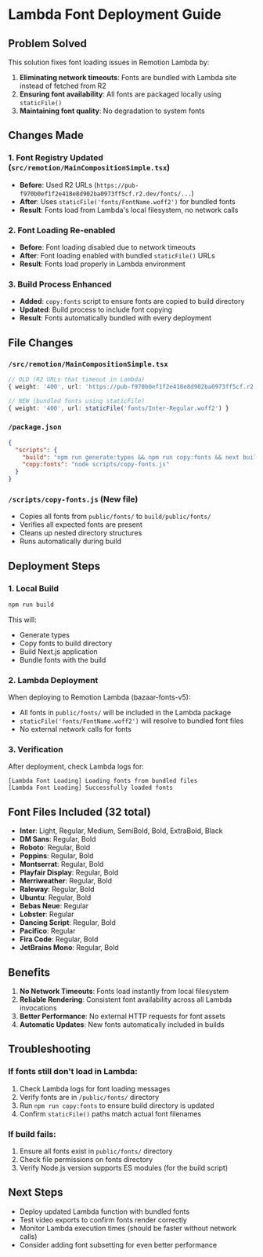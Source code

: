 # Lambda Font Deployment Guide

## Problem Solved
This solution fixes font loading issues in Remotion Lambda by:
1. **Eliminating network timeouts**: Fonts are bundled with Lambda site instead of fetched from R2
2. **Ensuring font availability**: All fonts are packaged locally using `staticFile()`
3. **Maintaining font quality**: No degradation to system fonts

## Changes Made

### 1. Font Registry Updated (`src/remotion/MainCompositionSimple.tsx`)
- **Before**: Used R2 URLs (`https://pub-f970b0ef1f2e418e8d902ba0973ff5cf.r2.dev/fonts/...`)
- **After**: Uses `staticFile('fonts/FontName.woff2')` for bundled fonts
- **Result**: Fonts load from Lambda's local filesystem, no network calls

### 2. Font Loading Re-enabled
- **Before**: Font loading disabled due to network timeouts 
- **After**: Font loading enabled with bundled `staticFile()` URLs
- **Result**: Fonts load properly in Lambda environment

### 3. Build Process Enhanced
- **Added**: `copy:fonts` script to ensure fonts are copied to build directory
- **Updated**: Build process to include font copying
- **Result**: Fonts automatically bundled with every deployment

## File Changes

### `/src/remotion/MainCompositionSimple.tsx`
```typescript
// OLD (R2 URLs that timeout in Lambda)
{ weight: '400', url: 'https://pub-f970b0ef1f2e418e8d902ba0973ff5cf.r2.dev/fonts/Inter-Regular.woff2' }

// NEW (bundled fonts using staticFile)
{ weight: '400', url: staticFile('fonts/Inter-Regular.woff2') }
```

### `/package.json`
```json
{
  "scripts": {
    "build": "npm run generate:types && npm run copy:fonts && next build",
    "copy:fonts": "node scripts/copy-fonts.js"
  }
}
```

### `/scripts/copy-fonts.js` (New file)
- Copies all fonts from `public/fonts/` to `build/public/fonts/`
- Verifies all expected fonts are present
- Cleans up nested directory structures
- Runs automatically during build

## Deployment Steps

### 1. Local Build
```bash
npm run build
```
This will:
- Generate types
- Copy fonts to build directory  
- Build Next.js application
- Bundle fonts with the build

### 2. Lambda Deployment
When deploying to Remotion Lambda (bazaar-fonts-v5):
- All fonts in `public/fonts/` will be included in the Lambda package
- `staticFile('fonts/FontName.woff2')` will resolve to bundled font files
- No external network calls for fonts

### 3. Verification
After deployment, check Lambda logs for:
```
[Lambda Font Loading] Loading fonts from bundled files
[Lambda Font Loading] Successfully loaded fonts
```

## Font Files Included (32 total)
- **Inter**: Light, Regular, Medium, SemiBold, Bold, ExtraBold, Black
- **DM Sans**: Regular, Bold  
- **Roboto**: Regular, Bold
- **Poppins**: Regular, Bold
- **Montserrat**: Regular, Bold
- **Playfair Display**: Regular, Bold
- **Merriweather**: Regular, Bold
- **Raleway**: Regular, Bold
- **Ubuntu**: Regular, Bold
- **Bebas Neue**: Regular
- **Lobster**: Regular
- **Dancing Script**: Regular, Bold
- **Pacifico**: Regular
- **Fira Code**: Regular, Bold
- **JetBrains Mono**: Regular, Bold

## Benefits
1. **No Network Timeouts**: Fonts load instantly from local filesystem
2. **Reliable Rendering**: Consistent font availability across all Lambda invocations
3. **Better Performance**: No external HTTP requests for font assets
4. **Automatic Updates**: New fonts automatically included in builds

## Troubleshooting

### If fonts still don't load in Lambda:
1. Check Lambda logs for font loading messages
2. Verify fonts are in `/public/fonts/` directory
3. Run `npm run copy:fonts` to ensure build directory is updated
4. Confirm `staticFile()` paths match actual font filenames

### If build fails:
1. Ensure all fonts exist in `public/fonts/` directory
2. Check file permissions on fonts directory
3. Verify Node.js version supports ES modules (for the build script)

## Next Steps
- Deploy updated Lambda function with bundled fonts
- Test video exports to confirm fonts render correctly
- Monitor Lambda execution times (should be faster without network calls)
- Consider adding font subsetting for even better performance